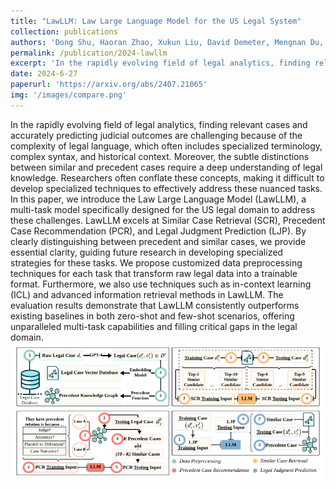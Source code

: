 ```yaml
---
title: "LawLLM: Law Large Language Model for the US Legal System"
collection: publications
authors: 'Dong Shu, Haoran Zhao, Xukun Liu, David Demeter, Mengnan Du, Yongfeng Zhang'
permalink: /publication/2024-lawllm
excerpt: 'In the rapidly evolving field of legal analytics, finding relevant cases and accurately predicting judicial outcomes are challenging because of the complexity of legal language, which often includes specialized terminology, complex syntax, and historical context. Moreover, the subtle distinctions between similar and precedent cases require a deep understanding of legal knowledge. Researchers often conflate these concepts, making it difficult to develop specialized techniques to effectively address these nuanced tasks. In this paper, we introduce the Law Large Language Model (LawLLM), a multi-task model specifically designed for the US legal domain to address these challenges. LawLLM excels at Similar Case Retrieval (SCR), Precedent Case Recommendation (PCR), and Legal Judgment Prediction (LJP). By clearly distinguishing between precedent and similar cases, we provide essential clarity, guiding future research in developing specialized strategies for these tasks. We propose customized data preprocessing techniques for each task that transform raw legal data into a trainable format. Furthermore, we also use techniques such as in-context learning (ICL) and advanced information retrieval methods in LawLLM. The evaluation results demonstrate that LawLLM consistently outperforms existing baselines in both zero-shot and few-shot scenarios, offering unparalleled multi-task capabilities and filling critical gaps in the legal domain.'
date: 2024-6-27
paperurl: 'https://arxiv.org/abs/2407.21065'
img: '/images/compare.png'
---
```

In the rapidly evolving field of legal analytics, finding relevant cases and accurately predicting judicial outcomes are challenging because of the complexity of legal language, which often includes specialized terminology, complex syntax, and historical context. Moreover, the subtle distinctions between similar and precedent cases require a deep understanding of legal knowledge. Researchers often conflate these concepts, making it difficult to develop specialized techniques to effectively address these nuanced tasks. In this paper, we introduce the Law Large Language Model (LawLLM), a multi-task model specifically designed for the US legal domain to address these challenges. LawLLM excels at Similar Case Retrieval (SCR), Precedent Case Recommendation (PCR), and Legal Judgment Prediction (LJP). By clearly distinguishing between precedent and similar cases, we provide essential clarity, guiding future research in developing specialized strategies for these tasks. We propose customized data preprocessing techniques for each task that transform raw legal data into a trainable format. Furthermore, we also use techniques such as in-context learning (ICL) and advanced information retrieval methods in LawLLM. The evaluation results demonstrate that LawLLM consistently outperforms existing baselines in both zero-shot and few-shot scenarios, offering unparalleled multi-task capabilities and filling critical gaps in the legal domain.
![ADED](/images/lawllm.png)